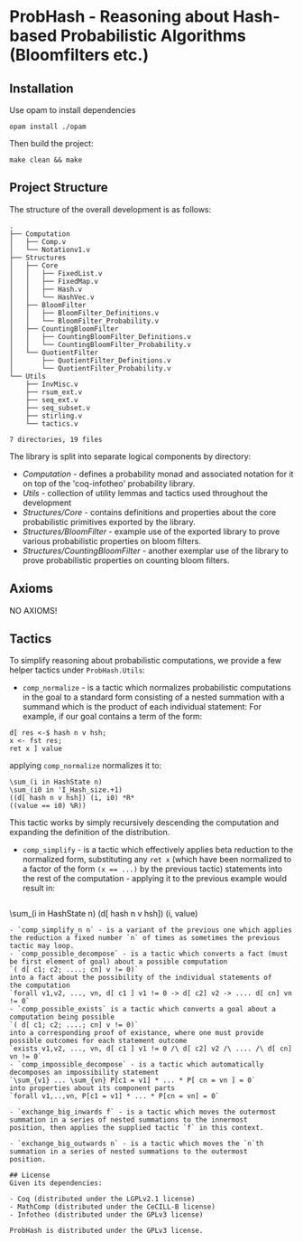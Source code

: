 # ProbHash -  Reasoning about Hash-based Probabilistic Algorithms (Bloomfilters etc.)

## Installation
Use opam to install dependencies

```
opam install ./opam
```

Then build the project:
```
make clean && make
```


## Project Structure
The structure of the overall development is as follows:
```
.
├── Computation
│   ├── Comp.v
│   └── Notationv1.v
├── Structures
│   ├── Core
│   │   ├── FixedList.v
│   │   ├── FixedMap.v
│   │   ├── Hash.v
│   │   └── HashVec.v
│   ├── BloomFilter
│   │   ├── BloomFilter_Definitions.v
│   │   └── BloomFilter_Probability.v
│   ├── CountingBloomFilter
│   │   ├── CountingBloomFilter_Definitions.v
│   │   └── CountingBloomFilter_Probability.v
│   └── QuotientFilter
│       ├── QuotientFilter_Definitions.v
│       └── QuotientFilter_Probability.v
└── Utils
    ├── InvMisc.v
    ├── rsum_ext.v
    ├── seq_ext.v
    ├── seq_subset.v
    ├── stirling.v
    └── tactics.v

7 directories, 19 files
```

The library is split into separate logical components by directory:
- *Computation* - defines a probability monad and associated notation for it on top of the 'coq-infotheo' probability library.
- *Utils* - collection of utility lemmas and tactics used throughout the development
- *Structures/Core* - contains definitions and properties about the core probabilistic primitives exported by the library.
- *Structures/BloomFilter* - example use of the exported library to prove various probabilistic properties on bloom filters.
- *Structures/CountingBloomFilter* - another exemplar use of the library to prove probabilistic properties on counting bloom filters. 

## Axioms
NO AXIOMS! 

## Tactics
To simplify reasoning about probabilistic computations, we provide a few helper tactics under `ProbHash.Utils`:

- `comp_normalize` - is a tactic which normalizes  probabilistic computations in the goal to a standard
form consisting of a nested summation with a summand which is the product of each individual statement:
For example, if our goal contains a term of the form:
```
d[ res <-$ hash n v hsh;
x <- fst res;
ret x ] value
```
applying `comp_normalize` normalizes it to:
```
\sum_(i in HashState n) 
\sum_(i0 in 'I_Hash_size.+1) 
((d[ hash n v hsh]) (i, i0) *R* 
((value == i0) %R))
``` 
This tactic works by simply recursively descending the computation and expanding the
definition of the distribution.
- `comp_simplify` - is a tactic which effectively applies beta
   reduction to the normalized form, substituting any `ret x` (which
   have been normalized to a factor of the form `(x == ...)` by the previous tactic)
   statements into the rest of the computation - applying it to the previous example would result in:
   ```
\sum_(i in HashState n) 
(d[ hash n v hsh]) (i, value)
   ```
- `comp_simplify_n n` - is a variant of the previous one which applies
   the reduction a fixed number `n` of times as sometimes the previous
   tactic may loop.
- `comp_possible_decompose` - is a tactic which converts a fact (must
   be first element of goal) about a possible computation 
   `( d[ c1; c2; ....; cn] v != 0)` 
   into a fact about the possibility of the individual statements of
   the computation
   `forall v1,v2, ..., vn, d[ c1 ] v1 != 0 -> d[ c2] v2 -> .... d[ cn] vn != 0`
- `comp_possible_exists` is a tactic which converts a goal about a computation being possible
   `( d[ c1; c2; ....; cn] v != 0)` 
   into a corresponding proof of existance, where one must provide
   possible outcomes for each statement outcome
   `exists v1,v2, ..., vn, d[ c1 ] v1 != 0 /\ d[ c2] v2 /\ .... /\ d[ cn] vn != 0`
- `comp_impossible_decompose` - is a tactic which automatically
   decomposes an impossibility statement 
   `\sum_{v1} ... \sum_{vn} P[c1 = v1] * ... * P[ cn = vn ] = 0` 
   into properties about its component parts 
   `forall v1,..,vn, P[c1 = v1] * ... * P[cn = vn] = 0`

- `exchange_big_inwards f` - is a tactic which moves the outermost
   summation in a series of nested summations to the innermost
   position, then applies the supplied tactic `f` in this context.

- `exchange_big_outwards n` - is a tactic which moves the `n`th
   summation in a series of nested summations to the outermost
   position.

## License
Given its dependencies:

- Coq (distributed under the LGPLv2.1 license)
- MathComp (distributed under the CeCILL-B license)
- Infotheo (distributed under the GPLv3 license)

ProbHash is distributed under the GPLv3 license.
